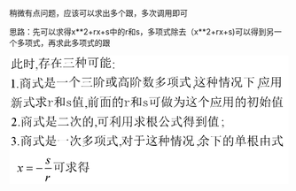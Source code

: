 
稍微有点问题，应该可以求出多个跟，多次调用即可

思路：先可以求得x\*\*2+rx+s中的r和s，多项式除去（x\*\*2+rx+s)可以得到另一个多项式，再求此多项式的跟

![beer.png](./beer.png)